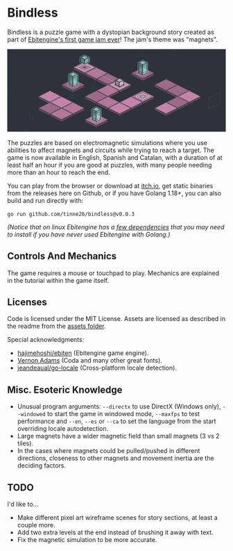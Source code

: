 # Bindless
Bindless is a puzzle game with a dystopian background story created as part of [Ebitengine's first game jam ever](https://itch.io/jam/ebiten-game-jam/results)! The jam's theme was "magnets".

![Bindless tutorial level](https://github.com/tinne26/bindless/blob/main/screenshots/01.png)

The puzzles are based on electromagnetic simulations where you use abilities to affect magnets and circuits while trying to reach a target. The game is now available in English, Spanish and Catalan, with a duration of at least half an hour if you are good at puzzles, with many people needing more than an hour to reach the end.

You can play from the browser or download at [itch.io](https://tinne26.itch.io/bindless), get static binaries from the releases here on Github, or if you have Golang 1.18+, you can also build and run directly with:
```
go run github.com/tinne26/bindless@v0.0.3
```
*(Notice that on linux Ebitengine has a [few dependencies](https://ebitengine.org/en/documents/install.html?os=linux#Installing_dependencies) that you may need to install if you have never used Ebitengine with Golang.)*

## Controls And Mechanics
The game requires a mouse or touchpad to play. Mechanics are explained in the tutorial within the game itself.

## Licenses
Code is licensed under the MIT License. Assets are licensed as described in the readme from the [assets folder](https://github.com/tinne26/bindless/tree/main/assets).

Special acknowledgments:
- [hajimehoshi/ebiten](https://github.com/hajimehoshi/ebiten) (Ebitengine game engine).
- [Vernon Adams](https://fonts.google.com/?query=Vernon+Adams) (Coda and many other great fonts).
- [jeandeaual/go-locale](https://github.com/jeandeaual/go-locale) (Cross-platform locale detection).

## Misc. Esoteric Knowledge
- Unusual program arguments: `--directx` to use DirectX (Windows only), `--windowed` to start the game in windowed mode, `--maxfps` to test performance and `--en`, `--es` or `--ca` to set the language from the start overriding locale autodetection.
- Large magnets have a wider magnetic field than small magnets (3 vs 2 tiles).
- In the cases where magnets could be pulled/pushed in different directions, closeness to other magnets and movement inertia are the deciding factors.

## TODO
I'd like to...
- Make different pixel art wireframe scenes for story sections, at least a couple more.
- Add two extra levels at the end instead of brushing it away with text.
- Fix the magnetic simulation to be more accurate.
